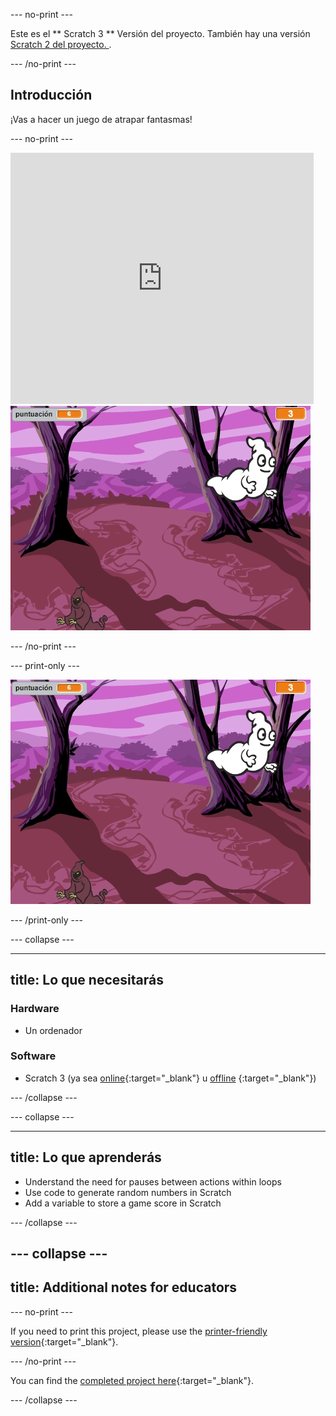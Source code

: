 \--- no-print \---

Este es el ** Scratch 3 ** Versión del proyecto. También hay una versión [ Scratch 2 del proyecto. ](https://projects.raspberrypi.org/en/projects/ghostbusters-scratch2).

\--- /no-print \---

## Introducción

¡Vas a hacer un juego de atrapar fantasmas!

\--- no-print \---

<div class="scratch-preview">
  <iframe allowtransparency="true" width="485" height="402" src="https://scratch.mit.edu/projects/embed/276874679/?autostart=false" frameborder="0" scrolling="no"></iframe>
  <img src="images/showcase-static.png">
</div>

\--- /no-print \---

\--- print-only \---

![ejemplo](images/showcase-static.png)

\--- /print-only \---

\--- collapse \---

* * *

## title: Lo que necesitarás

### Hardware

- Un ordenador

### Software

- Scratch 3 (ya sea [online](http://rpf.io/scratchon){:target="_blank"} u [offline](http://rpf.io/scratchoff) {:target="_blank"})

\--- /collapse \---

\--- collapse \---

* * *

## title: Lo que aprenderás

- Understand the need for pauses between actions within loops
- Use code to generate random numbers in Scratch
- Add a variable to store a game score in Scratch

\--- /collapse \---

## \--- collapse \---

## title: Additional notes for educators

\--- no-print \---

If you need to print this project, please use the [printer-friendly version](https://projects.raspberrypi.org/en/projects/ghostbusters/print){:target="_blank"}.

\--- /no-print \---

You can find the [completed project here](http://rpf.io/p/en/ghostbusters-get){:target="_blank"}.

\--- /collapse \---
